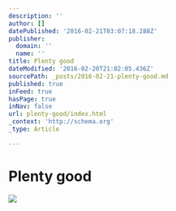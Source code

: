 ```yaml
---
description: ''
author: []
datePublished: '2016-02-21T03:07:18.288Z'
publisher:
  domain: ''
  name: ''
title: Plenty good
dateModified: '2016-02-20T21:02:05.436Z'
sourcePath: _posts/2016-02-21-plenty-good.md
published: true
inFeed: true
hasPage: true
inNav: false
url: plenty-good/index.html
_context: 'http://schema.org'
_type: Article

---
```

# Plenty good
![](https://the-grid-user-content.s3-us-west-2.amazonaws.com/3a048c71-79fb-4de9-8447-de3e2163b00e.png)